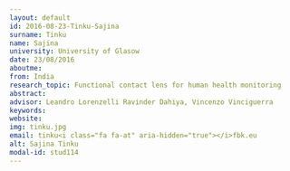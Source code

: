 ```yaml
---
layout: default 
id: 2016-08-23-Tinku-Sajina
surname: Tinku
name: Sajina
university: University of Glasow
date: 23/08/2016
aboutme: 
from: India
research_topic: Functional contact lens for human health monitoring
abstract: 
advisor: Leandro Lorenzelli Ravinder Dahiya, Vincenzo Vinciguerra
keywords: 
website: 
img: tinku.jpg
email: tinku<i class="fa fa-at" aria-hidden="true"></i>fbk.eu
alt: Sajina Tinku
modal-id: stud114
---
```

